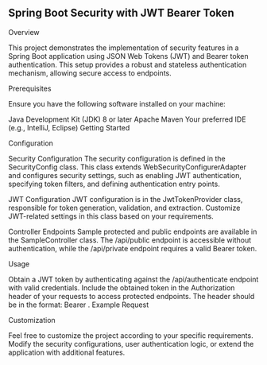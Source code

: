 ## Spring Boot Security with JWT Bearer Token

Overview

This project demonstrates the implementation of security features in a Spring Boot application using JSON Web Tokens (JWT) and Bearer token authentication. This setup provides a robust and stateless authentication mechanism, allowing secure access to endpoints.

Prerequisites

Ensure you have the following software installed on your machine:

Java Development Kit (JDK) 8 or later
Apache Maven
Your preferred IDE (e.g., IntelliJ, Eclipse)
Getting Started


Configuration

Security Configuration
The security configuration is defined in the SecurityConfig class. This class extends WebSecurityConfigurerAdapter and configures security settings, such as enabling JWT authentication, specifying token filters, and defining authentication entry points.

JWT Configuration
JWT configuration is in the JwtTokenProvider class, responsible for token generation, validation, and extraction. Customize JWT-related settings in this class based on your requirements.

Controller Endpoints
Sample protected and public endpoints are available in the SampleController class. The /api/public endpoint is accessible without authentication, while the /api/private endpoint requires a valid Bearer token.

Usage

Obtain a JWT token by authenticating against the /api/authenticate endpoint with valid credentials.
Include the obtained token in the Authorization header of your requests to access protected endpoints. The header should be in the format: Bearer <your-token>.
Example Request

Customization

Feel free to customize the project according to your specific requirements. Modify the security configurations, user authentication logic, or extend the application with additional features.

